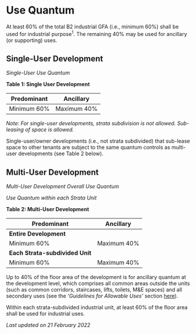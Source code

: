 # Use Quantum

At least 60% of the total B2 industrial GFA (i.e., minimum 60%) shall be used for industrial purpose<sup>1</sup>. The remaining 40% may be used for ancillary (or supporting) uses.

## Single-User Development

*Single-User Use Quantum*

**Table 1: Single User Development**

**Predominant** | **Ancillary**
--- | ---
Minimum 60% | Maximum 40%

*Note: For single-user developments, strata subdivision is not allowed. Sub-leasing of space is allowed.*

Single-user/owner developments (i.e., not strata subdivided) that sub-lease space to other tenants are subject to the same quantum controls as multi-user developments (see Table 2 below).

## Multi-User Development

*Multi-User Development Overall Use Quantum*

*Use Quantum within each Strata Unit*

**Table 2: Multi-User Development**

**Predominant** | **Ancillary**
--- | ---
**Entire Development** | 
Minimum 60% | Maximum 40% 
**Each Strata-subdivided Unit** | 
Minimum 60% | Maximum 40%

Up to 40% of the floor area of the development is for ancillary quantum at the development level, which comprises all common areas outside the units (such as common corridors, staircases, lifts, toilets, M&E spaces) and all secondary uses (see the *‘Guidelines for Allowable Uses’* section [here](https://www.ura.gov.sg/Corporate/Guidelines/Development-Control/Non-Residential/B2/Allowable-Uses)).

Within each strata-subdivided industrial unit, at least 60% of the floor area shall be used for industrial uses.

*Last updated on 21 February 2022*
